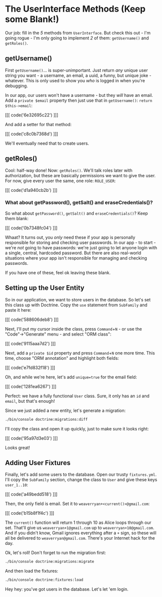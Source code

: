 # The UserInterface Methods (Keep some Blank!)

Our job: fill in the *5* methods from `UserInterface`. But check this out - I'm
going rogue - I'm only going to implement *2* of them: `getUsername()` and `getRoles()`.

## getUsername()

First `getUsername()`... is super-unimportant. Just return *any* unique user string
you want - a username, an email, a uuid, a funny, but unique joke - whatever. This
is only used to show you *who* is logged in when you're debugging.

In our app, our users won't have a username - but they *will* have an email. Add a
`private $email` property then just use that in `getUsername()`: `return $this->email`:

[[[ code('6e32695c22') ]]]

And add a setter for that method:

[[[ code('c8c0b7368d') ]]]

We'll eventually need that to create users.

## getRoles()

Cool: half-way done! Now: `getRoles()`. We'll talk roles later with authorization,
but these are basically permissions we want to give the user. For now, give every
user the same, one role: `ROLE_USER`:

[[[ code('d1a940cb2b') ]]]

### What about getPassword(), getSalt() and eraseCredentials()?

So what about `getPassword()`, `getSalt()` and `eraseCredentials()`? Keep them blank:

[[[ code('0b7348fc04') ]]]

Whaat? It turns out, you *only* need these if your app is personally responsible
for storing and checking user passwords. In our app - to start - we're *not* going
to have passwords: we're just going to let anyone login with a single, central, hardcoded
password. But there are also real-world situations where your app isn't responsible
for managing and checking passwords.

If you have one of these, feel ok leaving these blank.

## Setting up the User Entity

So in our application, we want to store users in the database. So let's set this
class up with Doctrine. Copy the `use` statement from `SubFamily` and paste it here:

[[[ code('588606deb8') ]]]

Next, I'll put my cursor inside the class, press `Command`+`N` - or use the
"Code"->"Generate" menu - and select "ORM class":

[[[ code('9115aaa7d2') ]]]

Next, add a `private $id` property and press `Command`+`N` one more time. This time,
choose "ORM annotation" and highlight both fields:

[[[ code('e7fd832f18') ]]]

Oh, and while we're here, let's add `unique=true` for the email field:

[[[ code('1281ea6267') ]]]

Perfect: we have a fully functional `User` class. Sure, it only has an `id` and
`email`, but that's enough!

Since we just added a new entity, let's generate a migration:

```bash
./bin/console doctrine:migrations:diff
```

I'll copy the class and open it up quickly, just to make sure it looks right:

[[[ code('95a97d3e03') ]]]

Looks great!

## Adding User Fixtures

Finally, let's add some users to the database. Open our trusty `fixtures.yml`.
I'll copy the `SubFamily` section, change the class to `User` and give these keys
`user_1..10`:

[[[ code('a49bedd518') ]]]

Then, the only field is email. Set it to `weaverryan+<current()>@gmail.com`:

[[[ code('b15b8f1f4c') ]]]

The `current()` function will return 1 through 10 as Alice loops through our set.
That'll give us `weaverryan+1@gmail.com` up to `weaverryan+10@gmail.com`. And if you
didn't know, Gmail ignores everything after a `+` sign, so these will all be delivered
to `weaverryan@gmail.com`. There's your Internet hack for the day.

Ok, let's roll! Don't forget to run the migration first:

```bash
./bin/console doctrine:migrations:migrate
```

And then load the fixtures:

```bash
./bin/console doctrine:fixtures:load
```

Hey hey: you've got users in the database. Let's let 'em login.
